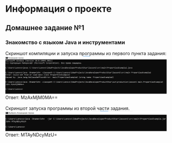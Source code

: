 # Информация о проекте
## Домашнее задание №1
### Знакомство с языком Java и инструментами
Скриншот компиляции и запуска программы из первого пункта задания:
![Скриншот1](https://github.com/SergeyVolko/JavaDeveloper/blob/master/lesson1/src/main/screen/%D0%A1%D0%BA%D1%80%D0%B8%D0%BD%D1%88%D0%BE%D1%821.png?raw=true)<br>
Ответ: MzAxMjM0MA==<br><br>
Скриншот запуска программы из второй части задания.
![Скриншот2](https://github.com/SergeyVolko/JavaDeveloper/blob/master/lesson1/src/main/screen/%D0%A1%D0%BA%D1%80%D0%B8%D0%BD%D1%88%D0%BE%D1%822.png?raw=true)<br>
Ответ: MTAyNDcyMzU=